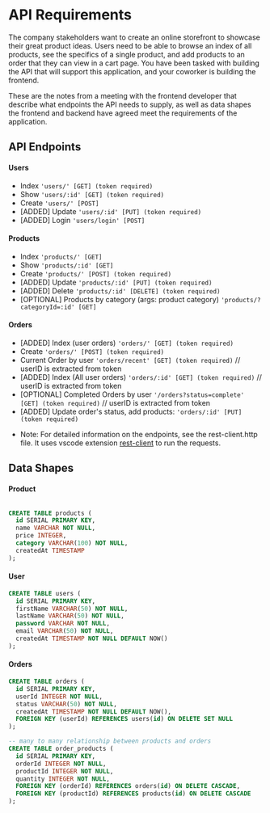 # API Requirements
The company stakeholders want to create an online storefront to showcase their great product ideas. Users need to be able to browse an index of all products, see the specifics of a single product, and add products to an order that they can view in a cart page. You have been tasked with building the API that will support this application, and your coworker is building the frontend.

These are the notes from a meeting with the frontend developer that describe what endpoints the API needs to supply, as well as data shapes the frontend and backend have agreed meet the requirements of the application. 

## API Endpoints

#### Users
- Index `'users/' [GET] (token required)`
- Show `'users/:id' [GET] (token required)`
- Create `'users/' [POST]`
- [ADDED] Update `'users/:id' [PUT] (token required)`
- [ADDED] Login `'users/login' [POST]`

#### Products
- Index `'products/' [GET]`
- Show `'products/:id' [GET]`
- Create `'products/' [POST] (token required)`
- [ADDED] Update `'products/:id' [PUT] (token required)`
- [ADDED] Delete `'products/:id' [DELETE] (token required)`
- [OPTIONAL] Products by category (args: product category) `'products/?categoryId=:id' [GET]` 

#### Orders
- [ADDED] Index (user orders) `'orders/' [GET] (token required)`
- Create `'orders/' [POST] (token required)`
- Current Order by user `'orders/recent' [GET] (token required)` // userID is extracted from token
- [ADDED] Index (All user orders) `'orders/:id' [GET] (token required)` // userID is extracted from token
- [OPTIONAL] Completed Orders by user `'/orders?status=complete' [GET] (token required)` // userID is extracted from token
- [ADDED] Update order's status, add products: `'orders/:id' [PUT] (token required)`

* Note: For detailed information on the endpoints, see the rest-client.http file. It uses vscode extension [rest-client](https://marketplace.visualstudio.com/items?itemName=humao.rest-client) to run the requests.

## Data Shapes

#### Product
```sql

CREATE TABLE products (
  id SERIAL PRIMARY KEY,
  name VARCHAR NOT NULL,
  price INTEGER,
  category VARCHAR(100) NOT NULL,
  createdAt TIMESTAMP
);
```

#### User
```sql
CREATE TABLE users (
  id SERIAL PRIMARY KEY,
  firstName VARCHAR(50) NOT NULL,
  lastName VARCHAR(50) NOT NULL,
  password VARCHAR NOT NULL,
  email VARCHAR(50) NOT NULL,
  createdAt TIMESTAMP NOT NULL DEFAULT NOW()
);
```

#### Orders
```sql
CREATE TABLE orders (
  id SERIAL PRIMARY KEY,
  userId INTEGER NOT NULL,
  status VARCHAR(50) NOT NULL,
  createdAt TIMESTAMP NOT NULL DEFAULT NOW(),
  FOREIGN KEY (userId) REFERENCES users(id) ON DELETE SET NULL
);

-- many to many relationship between products and orders
CREATE TABLE order_products (
  id SERIAL PRIMARY KEY,
  orderId INTEGER NOT NULL,
  productId INTEGER NOT NULL,
  quantity INTEGER NOT NULL,
  FOREIGN KEY (orderId) REFERENCES orders(id) ON DELETE CASCADE,
  FOREIGN KEY (productId) REFERENCES products(id) ON DELETE CASCADE
);
```

